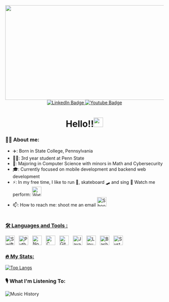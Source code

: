 <div align="center">
  <img src="https://media.giphy.com/media/dWesBcTLavkZuG35MI/giphy.gif" width="600" height="300"/>
</div>
<div id="badges" align="center">
  <a href="https://www.linkedin.com/in/nicholasrobertcole/">
    <img src="https://img.shields.io/badge/LinkedIn-0077B5?style=for-the-badge&logo=linkedin&logoColor=white" alt="LinkedIn Badge"/>
  </a>
  <a href="https://www.instagram.com/nicholascole_/">
    <img src="https://img.shields.io/badge/Instagram-E4405F?style=for-the-badge&logo=instagram&logoColor=white" alt="Youtube Badge"/>
  </a>
  <!--
  <a href="https://www.twitter.com/shivpvtel/">
    <img src="https://img.shields.io/badge/Twitter-1DA1F2?style=for-the-badge&logo=twitter&logoColor=white" alt="Twitter Badge"/>
  </a>
  -->
</div>
<div align="center">
 <img src="https://komarev.com/ghpvc/?username=nickrcole&style=flat-square&color=blue" alt=""/>
  <h1>
Hello!!<img src="https://media.giphy.com/media/hvRJCLFzcasrR4ia7z/giphy.gif" width="30px"/>
</h1>
  
  
</div>

### 👨‍💻 About me:
- ✈️: Born in State College, Pennsylvania
- 👨‍🎓: 3rd year student at Penn State 
- 🔭: Majoring in Computer Science with minors in Math and Cybersecurity
- 🎓: Currently focused on mobile development and backend web development
- ⚡: In my free time, I like to run 🏃, skateboard 🛹 and sing 🎵 Watch me perform: <a href="https://www.youtube.com/@Pennharmonics">
    <img src="https://upload.wikimedia.org/wikipedia/commons/thumb/0/09/YouTube_full-color_icon_%282017%29.svg/1024px-YouTube_full-color_icon_%282017%29.svg.png" alt="Watch Me Perform" width="30px"/>
  </a>
- 📫: How to reach me: shoot me an email <a href="mailto:nickrcole2@gmail.com">
    <img src="(https://cdn0.iconfinder.com/data/icons/apple-apps/100/Apple_Mail-512.png)" alt="Shoot me an email" width="30px"/>

#
### :hammer_and_wrench: Languages and Tools :

</div>
<img align="left" alt="SwiftUI" width="30px" style="padding-right:10px;" src="https://developer.apple.com/assets/elements/icons/swiftui/swiftui-96x96_2x.png" />
<img align="left" alt="Python" width="30px" style="padding-right:10px;" src="https://cdn.jsdelivr.net/gh/devicons/devicon/icons/python/python-plain.svg" />
<img align="left" alt="Node.js" width="30px" style="padding-right:10px;" src="https://cdn-icons-png.flaticon.com/512/919/919825.png"/>
<img align="left" alt="C" width="30px" style="padding-right:10px;" src="https://upload.wikimedia.org/wikipedia/commons/thumb/1/18/C_Programming_Language.svg/1200px-C_Programming_Language.svg.png" />
<img align="left" alt="GitHub" width="30px" style="padding-right:10px;" src="https://cdn.icon-icons.com/icons2/2429/PNG/512/github_logo_icon_147285.png"/>
<img align="left" alt="Java" width="30px" style="padding-right:10px;" src="https://cdn.jsdelivr.net/gh/devicons/devicon/icons/java/java-original.svg"/>
<img align="left" alt="Linux" width="30px" style="padding-right:10px;" src="https://cdn.jsdelivr.net/gh/devicons/devicon/icons/linux/linux-original.svg" />
<img align="left" alt="Bash" width="30px" style="padding-right:10px;" src="https://upload.wikimedia.org/wikipedia/commons/thumb/4/4b/Bash_Logo_Colored.svg/1024px-Bash_Logo_Colored.svg.png?20180723054350" />
<img align="left" alt="SystemVerilog" width="30px" style="padding-right:10px;" src="https://cdn.icon-icons.com/icons2/2107/PNG/512/file_type_light_systemverilog_icon_130431.png" />

 </div>
<br />


#
### 🔥 My Stats:
[![Top Langs](https://github-readme-stats.vercel.app/api/top-langs/?username=nickrcole&layout=compact&theme=vision-friendly-dark)](https://github.com/anuraghazra/github-readme-stats)


### 🎙️ What I'm Listening To:
![Music History](https://spotify-recently-played-readme.vercel.app/api?user=wo8o30evd719ujblk8phhcwqi)




</div>
